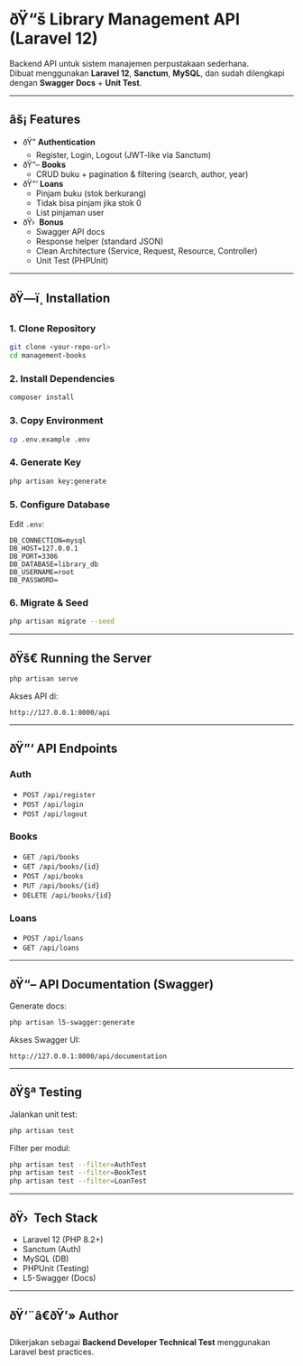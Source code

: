 # ðŸ“š Library Management API (Laravel 12)

Backend API untuk sistem manajemen perpustakaan sederhana.  
Dibuat menggunakan **Laravel 12**, **Sanctum**, **MySQL**, dan sudah dilengkapi dengan **Swagger Docs** + **Unit Test**.

---

## âš¡ Features
- ðŸ” **Authentication**
  - Register, Login, Logout (JWT-like via Sanctum)
- ðŸ“– **Books**
  - CRUD buku + pagination & filtering (search, author, year)
- ðŸ“‘ **Loans**
  - Pinjam buku (stok berkurang)
  - Tidak bisa pinjam jika stok 0
  - List pinjaman user
- ðŸ›  **Bonus**
  - Swagger API docs
  - Response helper (standard JSON)
  - Clean Architecture (Service, Request, Resource, Controller)
  - Unit Test (PHPUnit)

---

## ðŸ—ï¸ Installation

### 1. Clone Repository
```bash
git clone <your-repo-url>
cd management-books
```

### 2. Install Dependencies
```bash
composer install
```

### 3. Copy Environment
```bash
cp .env.example .env
```

### 4. Generate Key
```bash
php artisan key:generate
```

### 5. Configure Database
Edit `.env`:
```env
DB_CONNECTION=mysql
DB_HOST=127.0.0.1
DB_PORT=3306
DB_DATABASE=library_db
DB_USERNAME=root
DB_PASSWORD=
```

### 6. Migrate & Seed
```bash
php artisan migrate --seed
```

---

## ðŸš€ Running the Server
```bash
php artisan serve
```
Akses API di:
```
http://127.0.0.1:8000/api
```

---

## ðŸ”‘ API Endpoints

### Auth
- `POST /api/register`
- `POST /api/login`
- `POST /api/logout`

### Books
- `GET /api/books`
- `GET /api/books/{id}`
- `POST /api/books`
- `PUT /api/books/{id}`
- `DELETE /api/books/{id}`

### Loans
- `POST /api/loans`
- `GET /api/loans`

---

## ðŸ“– API Documentation (Swagger)

Generate docs:
```bash
php artisan l5-swagger:generate
```

Akses Swagger UI:
```
http://127.0.0.1:8000/api/documentation
```

---

## ðŸ§ª Testing

Jalankan unit test:
```bash
php artisan test
```

Filter per modul:
```bash
php artisan test --filter=AuthTest
php artisan test --filter=BookTest
php artisan test --filter=LoanTest
```

---

## ðŸ›  Tech Stack
- Laravel 12 (PHP 8.2+)
- Sanctum (Auth)
- MySQL (DB)
- PHPUnit (Testing)
- L5-Swagger (Docs)

---

## ðŸ‘¨â€ðŸ’» Author
Dikerjakan sebagai **Backend Developer Technical Test** menggunakan Laravel best practices.
